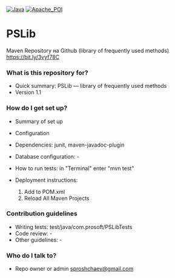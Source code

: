 [![Java](https://img.shields.io/badge/Java-E43222??style=for-the-badge&logo=java&logoColor=FFFFFF)](https://java.com/)
[![Apache_POI](https://img.shields.io/badge/Apache_POI-F7F7F7??style=for-the-badge&logo=Apache&logoColor=C85D38)](https://poi.apache.org/)

# PSLib 

Maven Repository на Github (library of frequently used methods)
https://bit.ly/3vyf78C

### What is this repository for? ###

* Quick summary: PSLib — library of frequently used methods
* Version 1.1

### How do I get set up? ###

* Summary of set up
* Configuration
* Dependencies: junit, maven-javadoc-plugin
* Database configuration: -
* How to run tests: in "Terminal" enter "mvn test" 
* Deployment instructions:

  1) Add to POM.xml

  <!--
  <repositories>

    <repository>
      <id>PSLib</id>
      <url>https://raw.github.com/sproshchaev/PSLib/main/</url>
      <snapshots>
        <enabled>true</enabled>
        <updatePolicy>always</updatePolicy>
      </snapshots>
    </repository>

  </repositories>

  <dependency>
      <groupId>com.prosoft</groupId>
      <artifactId>PSLib</artifactId>
      <version>1.1</version>
  </dependency>
  -->
  
  2) Reload All Maven Projects

### Contribution guidelines ###

* Writing tests: test/java/com.prosoft/PSLibTests
* Code review: -
* Other guidelines: -

### Who do I talk to? ###

* Repo owner or admin sproshchaev@gmail.com
